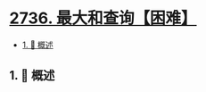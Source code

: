 # [2736. 最大和查询【困难】](https://github.com/Tdahuyou/TNotes.leetcode/tree/main/notes/2736.%20%E6%9C%80%E5%A4%A7%E5%92%8C%E6%9F%A5%E8%AF%A2%E3%80%90%E5%9B%B0%E9%9A%BE%E3%80%91)

<!-- region:toc -->

- [1. 📝 概述](#1--概述)

<!-- endregion:toc -->

## 1. 📝 概述

